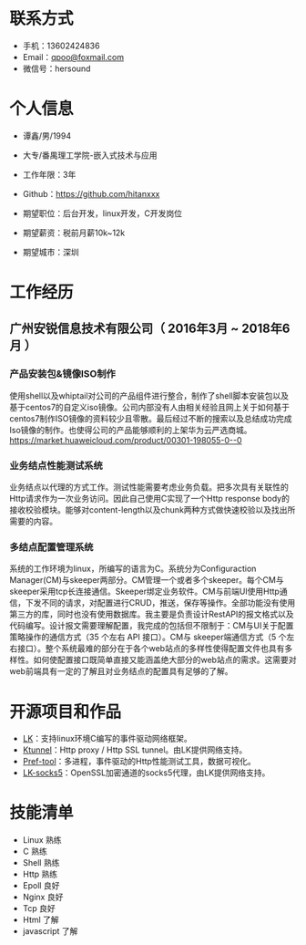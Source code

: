 
# 联系方式
- 手机：13602424836
- Email：qpoo@foxmail.com
- 微信号：hersound


# 个人信息

 - 谭鑫/男/1994 
 - 大专/番禺理工学院-嵌入式技术与应用
 - 工作年限：3年
 - Github：https://github.com/hitanxxx

 - 期望职位：后台开发，linux开发，C开发岗位
 - 期望薪资：税前月薪10k~12k
 - 期望城市：深圳


# 工作经历

## 广州安锐信息技术有限公司（ 2016年3月 ~ 2018年6月 ）
### 产品安装包&镜像ISO制作
使用shell以及whiptail对公司的产品组件进行整合，制作了shell脚本安装包以及基于centos7的自定义iso镜像。公司内部没有人由相关经验且网上关于如何基于centos7制作ISO镜像的资料较少且零散。最后经过不断的搜索以及总结成功完成Iso镜像的制作。也使得公司的产品能够顺利的上架华为云严选商城。https://market.huaweicloud.com/product/00301-198055-0--0
  
  
  ### 业务结点性能测试系统
业务结点以代理的方式工作。测试性能需要考虑业务负载。把多次具有关联性的Http请求作为一次业务访问。因此自己使用C实现了一个Http response body的接收校验模块。能够对content-length以及chunk两种方式做快速校验以及找出所需要的内容。


### 多结点配置管理系统
系统的工作环境为linux，所编写的语言为C。系统分为Configuraction Manager(CM)与skeeper两部分。CM管理一个或者多个skeeper。每个CM与skeeper采用tcp长连接通信。Skeeper绑定业务软件。CM与前端UI使用Http通信，下发不同的请求，对配置进行CRUD，推送，保存等操作。全部功能没有使用第三方的库，同时也没有使用数据库。我主要是负责设计RestAPI的报文格式以及代码编写。设计报文需要理解配置，我完成的包括但不限制于：CM与UI关于配置策略操作的通信方式（35 个左右 API 接口）。CM与 skeeper端通信方式（5 个左右接口）。整个系统最难的部分在于各个web站点的多样性使得配置文件也具有多样性。如何使配置接口既简单直接又能涵盖绝大部分的web站点的需求。这需要对web前端具有一定的了解且对业务结点的配置具有足够的了解。
# 开源项目和作品
  - [LK](https://github.com/hitanxxx/LK)：支持linux环境C编写的事件驱动网络框架。
  - [Ktunnel](https://github.com/hitanxxx/k_tunnel)：Http proxy / Http SSL tunnel。由LK提供网络支持。
  - [Pref-tool](https://github.com/hitanxxx/perf_tool)：多进程，事件驱动的Http性能测试工具，数据可视化。
  - [LK-socks5](https://github.com/hitanxxx/lk_socks5)：OpenSSL加密通道的socks5代理，由LK提供网络支持。
# 技能清单
- Linux	熟练
- C	熟练
- Shell	熟练
- Http	熟练
- Epoll	良好
- Nginx	良好
- Tcp	良好
- Html 了解
- javascript 了解


